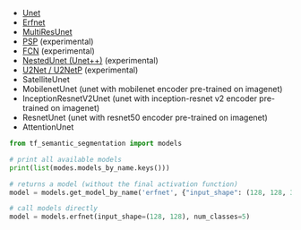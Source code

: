 - [Unet](https://arxiv.org/abs/1505.04597)
- [Erfnet](https://arxiv.org/abs/1806.08522)
- [MultiResUnet](https://arxiv.org/abs/1902.04049)
- [PSP](https://arxiv.org/abs/1612.01105) (experimental)
- [FCN](https://arxiv.org/abs/1411.4038) (experimental)
- [NestedUnet (Unet++)](https://arxiv.org/abs/1807.10165) (experimental)
- [U2Net / U2NetP](https://arxiv.org/abs/2005.09007) (experimental)
- SatelliteUnet
- MobilenetUnet (unet with mobilenet encoder pre-trained on imagenet)
- InceptionResnetV2Unet (unet with inception-resnet v2 encoder pre-trained on imagenet)
- ResnetUnet (unet with resnet50 encoder pre-trained on imagenet)
- AttentionUnet

```python
from tf_semantic_segmentation import models

# print all available models
print(list(modes.models_by_name.keys()))

# returns a model (without the final activation function)
model = models.get_model_by_name('erfnet', {"input_shape": (128, 128, 3), "num_classes": 5})

# call models directly
model = models.erfnet(input_shape=(128, 128), num_classes=5)
```